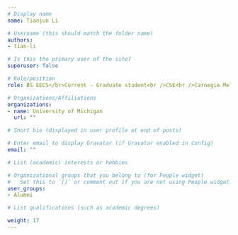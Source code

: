 ```yaml
---
# Display name
name: Tianjun Li

# Username (this should match the folder name)
authors: 
- tian-li

# Is this the primary user of the site?
superuser: false

# Role/position
role: BS EECS</br>Current - Graduate student<br />CSE<br />Carnegie Mellon University

# Organizations/Affiliations
organizations:
- name: University of Michigan
  url: ""

# Short bio (displayed in user profile at end of posts)

# Enter email to display Gravatar (if Gravatar enabled in Config)
email: ""

# List (academic) interests or hobbies

# Organizational groups that you belong to (for People widget)
#   Set this to `[]` or comment out if you are not using People widget.
user_groups: 
- Alumni

# List qualifications (such as academic degrees)

weight: 17
---
```

